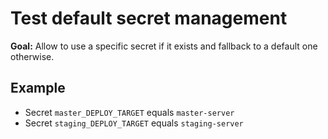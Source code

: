 # Test default secret management

**Goal:** Allow to use a specific secret if it exists and fallback to a default one otherwise.

## Example

- Secret `master_DEPLOY_TARGET` equals `master-server`
- Secret `staging_DEPLOY_TARGET` equals `staging-server`
